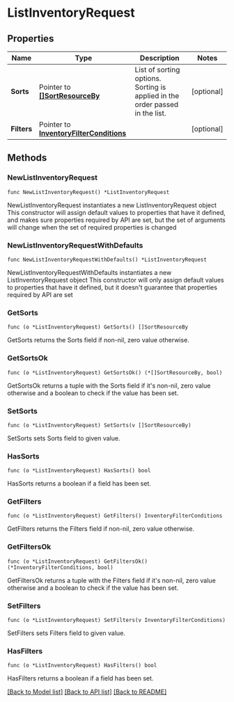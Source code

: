 # ListInventoryRequest

## Properties

Name | Type | Description | Notes
------------ | ------------- | ------------- | -------------
**Sorts** | Pointer to [**[]SortResourceBy**](SortResourceBy.md) | List of sorting options. Sorting is applied in the order passed in the list.  | [optional] 
**Filters** | Pointer to [**InventoryFilterConditions**](InventoryFilterConditions.md) |  | [optional] 

## Methods

### NewListInventoryRequest

`func NewListInventoryRequest() *ListInventoryRequest`

NewListInventoryRequest instantiates a new ListInventoryRequest object
This constructor will assign default values to properties that have it defined,
and makes sure properties required by API are set, but the set of arguments
will change when the set of required properties is changed

### NewListInventoryRequestWithDefaults

`func NewListInventoryRequestWithDefaults() *ListInventoryRequest`

NewListInventoryRequestWithDefaults instantiates a new ListInventoryRequest object
This constructor will only assign default values to properties that have it defined,
but it doesn't guarantee that properties required by API are set

### GetSorts

`func (o *ListInventoryRequest) GetSorts() []SortResourceBy`

GetSorts returns the Sorts field if non-nil, zero value otherwise.

### GetSortsOk

`func (o *ListInventoryRequest) GetSortsOk() (*[]SortResourceBy, bool)`

GetSortsOk returns a tuple with the Sorts field if it's non-nil, zero value otherwise
and a boolean to check if the value has been set.

### SetSorts

`func (o *ListInventoryRequest) SetSorts(v []SortResourceBy)`

SetSorts sets Sorts field to given value.

### HasSorts

`func (o *ListInventoryRequest) HasSorts() bool`

HasSorts returns a boolean if a field has been set.

### GetFilters

`func (o *ListInventoryRequest) GetFilters() InventoryFilterConditions`

GetFilters returns the Filters field if non-nil, zero value otherwise.

### GetFiltersOk

`func (o *ListInventoryRequest) GetFiltersOk() (*InventoryFilterConditions, bool)`

GetFiltersOk returns a tuple with the Filters field if it's non-nil, zero value otherwise
and a boolean to check if the value has been set.

### SetFilters

`func (o *ListInventoryRequest) SetFilters(v InventoryFilterConditions)`

SetFilters sets Filters field to given value.

### HasFilters

`func (o *ListInventoryRequest) HasFilters() bool`

HasFilters returns a boolean if a field has been set.


[[Back to Model list]](../README.md#documentation-for-models) [[Back to API list]](../README.md#documentation-for-api-endpoints) [[Back to README]](../README.md)


